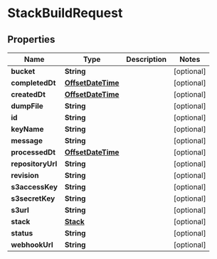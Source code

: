 
# StackBuildRequest

## Properties
Name | Type | Description | Notes
------------ | ------------- | ------------- | -------------
**bucket** | **String** |  |  [optional]
**completedDt** | [**OffsetDateTime**](OffsetDateTime.md) |  |  [optional]
**createdDt** | [**OffsetDateTime**](OffsetDateTime.md) |  |  [optional]
**dumpFile** | **String** |  |  [optional]
**id** | **String** |  |  [optional]
**keyName** | **String** |  |  [optional]
**message** | **String** |  |  [optional]
**processedDt** | [**OffsetDateTime**](OffsetDateTime.md) |  |  [optional]
**repositoryUrl** | **String** |  |  [optional]
**revision** | **String** |  |  [optional]
**s3accessKey** | **String** |  |  [optional]
**s3secretKey** | **String** |  |  [optional]
**s3url** | **String** |  |  [optional]
**stack** | [**Stack**](Stack.md) |  |  [optional]
**status** | **String** |  |  [optional]
**webhookUrl** | **String** |  |  [optional]



